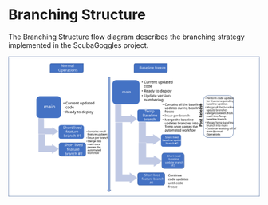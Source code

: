 # Branching Structure
The Branching Structure flow diagram describes the branching strategy
implemented in the ScubaGoggles project.

![image](../../images/scubagoggles_branching_structure.svg)
